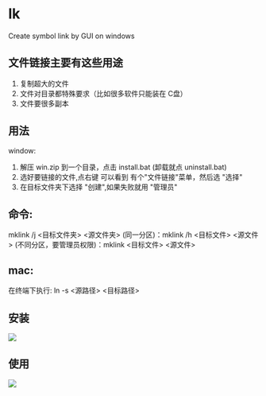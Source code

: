 # lk
Create symbol link by GUI on windows

## 文件链接主要有这些用途
1. 复制超大的文件
2. 文件对目录都特殊要求（比如很多软件只能装在 C盘）
3. 文件要很多副本

## 用法
window:
1. 解压 win.zip 到一个目录，点击 install.bat (卸载就点 uninstall.bat)
2. 选好要链接的文件,点右键 可以看到 有个"文件链接"菜单，然后选 "选择"
3. 在目标文件夹下选择 "创建",如果失败就用 "管理员"

## 命令:
mklink /j <目标文件夹> <源文件夹> 
(同一分区)：mklink /h <目标文件> <源文件> 
(不同分区，要管理员权限)：mklink <目标文件> <源文件> 

## mac:
在终端下执行: ln -s <源路径> <目标路径>

## 安装
![](https://user-images.githubusercontent.com/18024882/37070820-6cf0f322-21f4-11e8-8b69-ed66b392c4ba.png)

## 使用
![](https://user-images.githubusercontent.com/18024882/37070707-cdbf5230-21f3-11e8-9c9b-3e919bf1a0fd.png)
